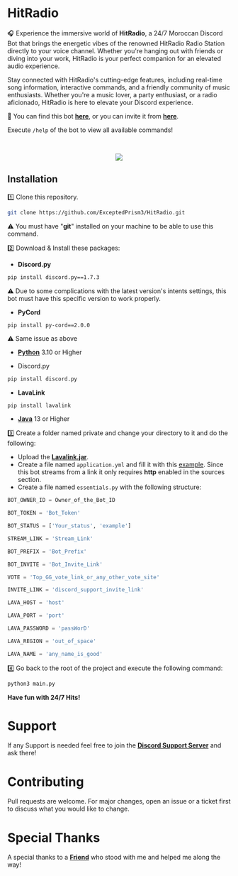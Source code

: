 # HitRadio

🎧 Experience the immersive world of **HitRadio**, a 24/7 Moroccan Discord Bot that brings the energetic vibes of the renowned HitRadio Radio Station directly to your voice channel. Whether you're hanging out with friends or diving into your work, HitRadio is your perfect companion for an elevated audio experience.

Stay connected with HitRadio's cutting-edge features, including real-time song information, interactive commands, and a friendly community of music enthusiasts. Whether you're a music lover, a party enthusiast, or a radio aficionado, HitRadio is here to elevate your Discord experience.

🔗 You can find this bot **[here](https://top.gg/bot/1086030727650476153)**, or you can invite it from **[here](https://discord.com/api/oauth2/authorize?client_id=1086030727650476153&permissions=277062450240&scope=applications.commands%20bot)**.

Execute `/help` of the bot to view all available commands!

<br>

<p align="center">
  <img src="https://cdn.discordapp.com/attachments/927336267379798037/978711197094412348/unknown.png"/>
</p>

## Installation

1️⃣ Clone this repository.
```bash
git clone https://github.com/ExceptedPrism3/HitRadio.git
```
⚠️ You must have "**git**" installed on your machine to be able to use this command.



2️⃣ Download & Install these packages:

- **Discord.py**
```bash
pip install discord.py==1.7.3
```
⚠️ Due to some complications with the latest version's intents settings, this bot must have this specific version to work properly.

- **PyCord**
```bash
pip install py-cord==2.0.0
```
⚠️ Same issue as above

- **[Python](https://www.python.org/downloads/)** 3.10 or Higher

- Discord.py
```bash
pip install discord.py 
```

- **LavaLink**
```
pip install lavalink
```

- **[Java](https://www.oracle.com/java/technologies/javase/jdk13-archive-downloads.html)** 13 or Higher

3️⃣ Create a folder named private and change your directory to it and do the following:

- Upload the **[Lavalink.jar](https://github.com/freyacodes/Lavalink/releases)**.
- Create a file named `application.yml` and fill it with this [example](https://github.com/freyacodes/Lavalink/blob/master/LavalinkServer/application.yml.example). Since this bot streams from a link it only requires **http** enabled in the sources section.
- Create a file named `essentials.py` with the following structure:

```py
BOT_OWNER_ID = Owner_of_the_Bot_ID

BOT_TOKEN = 'Bot_Token'

BOT_STATUS = ['Your_status', 'example']

STREAM_LINK = 'Stream_Link'

BOT_PREFIX = 'Bot_Prefix'

BOT_INVITE = 'Bot_Invite_Link'

VOTE = 'Top_GG_vote_link_or_any_other_vote_site'

INVITE_LINK = 'discord_support_invite_link'

LAVA_HOST = 'host'

LAVA_PORT = 'port'

LAVA_PASSWORD = 'passWorD'

LAVA_REGION = 'out_of_space'

LAVA_NAME = 'any_name_is_good'
```

4️⃣ Go back to the root of the project and execute the following command:

```bash
python3 main.py
```

**Have fun with 24/7 Hits!**
<br>

# Support

If any Support is needed feel free to join the **[Discord Support Server](https://discord.com/invite/MfR5mcpVfX)** and ask there!
<br>

# Contributing
Pull requests are welcome. For major changes, open an issue or a ticket first to discuss what you would like to change.
<br>

# Special Thanks
A special thanks to a **[Friend](https://github.com/redmoogle)** who stood with me and helped me along the way!
